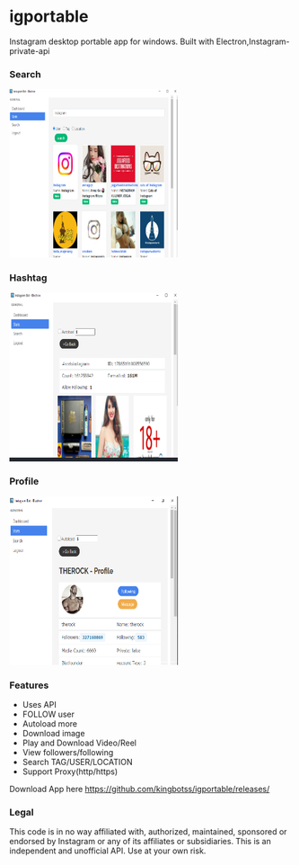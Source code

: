 # igportable
Instagram desktop portable app for windows. Built with Electron,Instagram-private-api


### Search
<img src="search.png" width="300" height="300"/>

### Hashtag
<img src="hashtag.png" width="300" height="300"/>

### Profile
<img src="profile.png" width="300" height="300"/>

### Features

 - Uses API
 - FOLLOW user
 - Autoload more
 - Download image
 - Play and Download Video/Reel
 - View followers/following
 - Search TAG/USER/LOCATION
 - Support Proxy(http/https)

Download App here https://github.com/kingbotss/igportable/releases/


### Legal

This code is in no way affiliated with, authorized, maintained, sponsored or endorsed by Instagram or any of its affiliates or subsidiaries. This is an independent and unofficial API. Use at your own risk.

